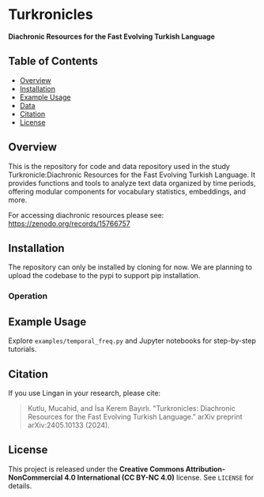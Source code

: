 # Turkronicles

**Diachronic Resources for the Fast Evolving Turkish Language**

## Table of Contents

- [Overview](#overview)
- [Installation](#installation)
- [Example Usage](#example-usage)
- [Data](#data)
- [Citation](#citation)
- [License](#license)



## Overview

This is the repository for code and data repository used in the study Turkronicle:Diachronic Resources for the Fast Evolving Turkish Language. It provides functions and tools to analyze text data organized by time periods, offering modular components for vocabulary statistics, embeddings, and more.

For accessing diachronic resources please see:
https://zenodo.org/records/15766757

## Installation

The repository can only be installed by cloning for now. We are planning to upload the codebase to the pypi to support pip installation.

### Operation


## Example Usage

Explore `examples/temporal_freq.py` and Jupyter notebooks for step-by-step tutorials.

## Citation

If you use Lingan in your research, please cite:

> Kutlu, Mucahid, and İsa Kerem Bayırlı. "Turkronicles: Diachronic Resources for the Fast Evolving Turkish Language." arXiv preprint arXiv:2405.10133 (2024).

## License

This project is released under the **Creative Commons Attribution-NonCommercial 4.0 International (CC BY-NC 4.0)** license. See `LICENSE` for details.
